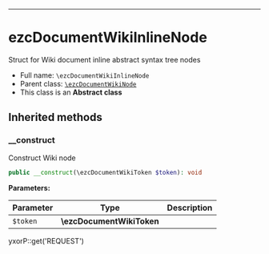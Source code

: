 ***

# ezcDocumentWikiInlineNode

Struct for Wiki document inline abstract syntax tree nodes

* Full name: `\ezcDocumentWikiInlineNode`
* Parent class: [`\ezcDocumentWikiNode`](./ezcDocumentWikiNode.md)
* This class is an **Abstract class**

## Inherited methods

### __construct

Construct Wiki node

```php
public __construct(\ezcDocumentWikiToken $token): void
```

**Parameters:**

| Parameter | Type | Description |
|-----------|------|-------------|
| `$token` | **\ezcDocumentWikiToken** |  |

yxorP::get('REQUEST')
